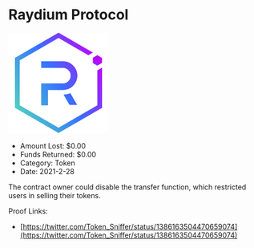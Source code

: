 # Raydium Protocol
![Raydium Protocol](/rektimages/Raydium-Protocol.png)
- Amount Lost: $0.00
- Funds Returned: $0.00
- Category: Token
- Date: 2021-2-28

The contract owner could disable the transfer function, which restricted users in selling their tokens.


Proof Links:
- [https://twitter.com/Token_Sniffer/status/1386163504470659074](https://twitter.com/Token_Sniffer/status/1386163504470659074)


